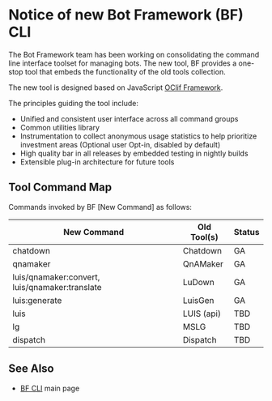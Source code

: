 # Notice of new Bot Framework (BF) CLI

The Bot Framework team has been working on consolidating the command line interface toolset for managing bots. The new tool, BF provides a one-stop tool that embeds the functionality of the old tools collection. 

The new tool is designed based on JavaScript [OClif Framework](https://github.com/oclif/oclif). 

The principles guiding the tool include:

* Unified and consistent user interface across all command groups
* Common utilities library
* Instrumentation to collect anonymous usage statistics to help prioritize investment areas (Optional user Opt-in, disabled by default)
* High quality bar in all releases by embedded testing in nightly builds
* Extensible plug-in architecture for future tools


## Tool Command Map

Commands invoked by BF [New Command] as follows:

| New Command                   | Old Tool(s) | Status  |
| ----------------------------- | ----------- | ------- |
| chatdown                      | Chatdown    | GA      |
| qnamaker                      | QnAMaker    | GA      |
| luis/qnamaker:convert, luis/qnamaker:translate  | LuDown      | GA      |
| luis:generate                 | LuisGen     | GA      |
| luis                          | LUIS (api)  | TBD     |
| lg                            | MSLG        | TBD     |
| dispatch                      | Dispatch    | TBD     |



## See Also

* [BF CLI](https://github.com/microsoft/botframework-cli) main page
